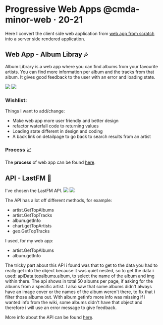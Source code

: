 # Progressive Web Apps @cmda-minor-web · 20-21
Here I convert the client side web application from [web app from scratch](https://github.com/sanneduinkerx/web-app-from-scratch-2021) into a server side rendered application.

## Web App - Album Libray 🎶
Album Library is a web app where you can find albums from your favourite artists. You can find more information per album and the tracks from that album. It gives good feedback to the user with an error and loading state.

<!-- Try it [here](https://sanneduinkerx.github.io/web-app-from-scratch-2021/). -->

![](https://user-images.githubusercontent.com/60745348/109557068-e3014280-7ad7-11eb-92cf-a8288a93ca1d.png)
![](https://user-images.githubusercontent.com/60745348/109557105-ed234100-7ad7-11eb-9f9e-483464c93914.png)

<!-- ### Web App Link 🔗
You can find the web app [here](https://sanneduinkerx.github.io/web-app-from-scratch-2021/).  -->

### Wishlist:
Things I want to add/change:
- Make web app more user friendly and better design
- refactor waterfall code to returning values
- Loading state different in design and coding
- A back link on detailpage to go back to search results from an artist

### Process 📈
The **process** of web app can be found [here](https://github.com/sanneduinkerx/progressive-web-apps-2021/wiki/Week-1---Server-Side-Rendering-%F0%9F%93%A1).

## API - LastFM 🎵
I've chosen the LastFM API. 
![](https://user-images.githubusercontent.com/60745348/107949699-f9ff4b00-6f95-11eb-9e98-a5ffa4456ba5.png)
![](https://user-images.githubusercontent.com/60745348/111075209-2b146200-84e7-11eb-904d-84078385e15d.png)

The API has a lot off different methods, for example:
- artist.GetTopAlbums
- artist.GetTopTracks
- album.getInfo
- chart.getTopArtists
- geo.GetTopTracks

I used, for my web app:
- artist.GetTopAlbums
- album.getInfo

The tricky part about this API i found was that to get to the data you had to really get into the object because it was quiet nested, so to get the data i used: apiData.topalbums.album, to select the name of the album and img within there. 
The api shows in total 50 albums per page, if asking for the albums from a specific artist.
I also saw that some albums didn't always have an image cover or the names of the album weren't there, to fix that i filter those albums out. With album.getInfo more info was missing if i wanted info from the wiki, some albums didn't have that object and therefore i will use an error message to give feedback.

More info about the API can be found [here](https://www.last.fm/api/intro). 

<!-- Document in your readme.md how you will get the server up and running; git clone && npm start -->

<!-- 
### Week 2 - Progressive Web App 🚀

Goals: Convert application to a Progressive Web App

[Exercises](https://github.com/cmda-minor-web/progressive-web-apps-2021/blob/master/course/week-2.md)  
[Progressive Web Apps - slides Declan Rek](https://github.com/cmda-minor-web/progressive-web-apps-1920/blob/master/course/cmd-2020-progressive-web-apps.pdf)


### Week 3 - Critical Rendering Path 📉 

Doel: Optimize the Critical Rendering Path   
[Exercises](https://github.com/cmda-minor-web/progressive-web-apps-2021/blob/master/course/week-3.md)  
[Critical Rendering Path - slides Declan Rek](https://github.com/cmda-minor-web/progressive-web-apps-1920/blob/master/course/cmd-2020-critical-rendering-path.pdf)
 -->

<!-- Add a link to your live demo in Github Pages 🌐-->

<!-- ☝️ replace this description with a description of your own work -->

<!-- Add a nice image here at the end of the week, showing off your shiny frontend 📸 -->

<!-- Maybe a table of contents here? 📚 -->

<!-- How about a section that describes how to install this project? 🤓 -->

<!-- ...but how does one use this project? What are its features 🤔 -->

<!-- What external data source is featured in your project and what are its properties 🌠 -->

<!-- Maybe a checklist of done stuff and stuff still on your wishlist? ✅ -->

<!-- How about a license here? 📜 (or is it a licence?) 🤷 -->
